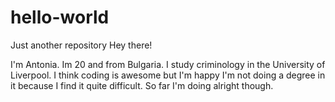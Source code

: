 # hello-world
Just another repository
Hey there!

I'm Antonia. Im 20 and from Bulgaria. I study criminology in the University of Liverpool. I think coding is awesome but I'm happy I'm not doing a degree in it because I find it quite difficult. So far I'm doing alright though.
